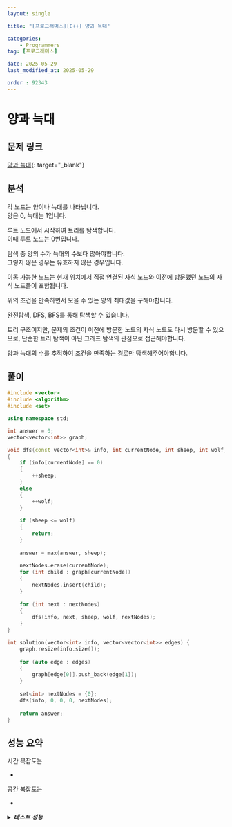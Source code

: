 ```yaml
---
layout: single

title: "[프로그래머스][C++] 양과 늑대"

categories:
    - Programmers
tag: [프로그래머스]

date: 2025-05-29
last_modified_at: 2025-05-29

order : 92343
---
```


# 양과 늑대

## 문제 링크

[양과 늑대](https://school.programmers.co.kr/learn/courses/30/lessons/92343){: target="_blank"}

## 분석

각 노드는 양이나 늑대를 나타냅니다.  
양은 0, 늑대는 1입니다.

루트 노드에서 시작하여 트리를 탐색합니다.  
이때 루트 노드는 0번입니다.

탐색 중 양의 수가 늑대의 수보다 많아야합니다.  
그렇지 않은 경우는 유효하지 않은 경우입니다.

이동 가능한 노드는 현재 위치에서 직접 연결된 자식 노드와 이전에 방문했던 노드의 자식 노드들이 포함됩니다.

위의 조건을 만족하면서 모을 수 있는 양의 최대값을 구해야합니다.

완전탐색, DFS, BFS를 통해 탐색할 수 있습니다.

트리 구조이지만, 문제의 조건이 이전에 방문한 노드의 자식 노드도 다시 방문할 수 있으므로, 단순한 트리 탐색이 아닌 그래프 탐색의 관점으로 접근해야합니다.

양과 늑대의 수를 추적하여 조건을 만족하는 경로만 탐색해주어야합니다.

## 풀이

```cpp
#include <vector>
#include <algorithm>
#include <set>

using namespace std;

int answer = 0;
vector<vector<int>> graph;

void dfs(const vector<int>& info, int currentNode, int sheep, int wolf, set<int> nextNodes)
{
    if (info[currentNode] == 0)
    {
        ++sheep;
    }
    else
    {
        ++wolf;
    }
    
    if (sheep <= wolf)
    {
        return;
    }
    
    answer = max(answer, sheep);
    
    nextNodes.erase(currentNode);
    for (int child : graph[currentNode])
    {
        nextNodes.insert(child);
    }
    
    for (int next : nextNodes)
    {
        dfs(info, next, sheep, wolf, nextNodes);
    }
}

int solution(vector<int> info, vector<vector<int>> edges) {
    graph.resize(info.size());
    
    for (auto edge : edges)
    {
        graph[edge[0]].push_back(edge[1]);
    }
    
    set<int> nextNodes = {0};
    dfs(info, 0, 0, 0, nextNodes);
    
    return answer;
}
```

## 성능 요약

시간 복잡도는

- 

공간 복잡도는

- 

<details>
<summary><h5 style="display: inline;">테스트 성능</h5></summary>
<div markdown="1">

테스트 1 〉 통과 (0.01ms, 3.63MB)  
테스트 2 〉 통과 (0.03ms, 4.21MB)  
테스트 3 〉 통과 (0.01ms, 3.58MB)  
테스트 4 〉 통과 (0.01ms, 3.61MB)  
테스트 5 〉 통과 (0.05ms, 4.18MB)  
테스트 6 〉 통과 (0.05ms, 3.66MB)  
테스트 7 〉 통과 (0.02ms, 4.15MB)  
테스트 8 〉 통과 (0.02ms, 4.2MB)  
테스트 9 〉 통과 (0.12ms, 4.2MB)  
테스트 10 〉 통과 (0.74ms, 4.16MB)  
테스트 11 〉 통과 (0.05ms, 3.64MB)  
테스트 12 〉 통과 (0.31ms, 4.15MB)  
테스트 13 〉 통과 (0.02ms, 4.15MB)  
테스트 14 〉 통과 (0.02ms, 4MB)  
테스트 15 〉 통과 (0.09ms, 4.2MB)  
테스트 16 〉 통과 (0.14ms, 4.2MB)  
테스트 17 〉 통과 (2.22ms, 4.01MB)  
테스트 18 〉 통과 (0.14ms, 4.15MB)  

</div>
</details>